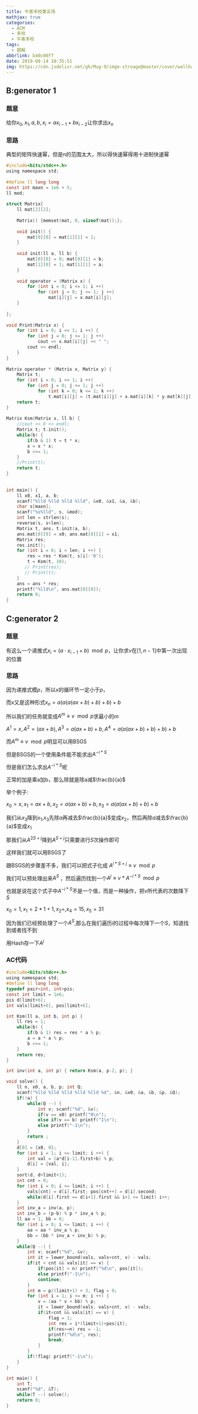 ```yaml
---
title: 牛客多校第五场
mathjax: true
categories:
  - ACM
  - 多校
  - 牛客多校
tags:
  - 题解
abbrlink: b40c00ff
date: 2019-08-14 10:35:51
img: https://cdn.jsdelivr.net/gh/Mug-9/imge-stroage@master/cover/wallhaven-28y5mg.5tjpedw50eg.jpg
---
```


## B:generator 1

### 题意

给你$x_0,x_1,a,b, x_i=ax_{i-1}+bx_{i-2}$让你求出$x_n$

### 思路

典型的矩阵快速幂，但是n的范围太大，所以得快速幂得用十进制快速幂

```c
#include<bits/stdc++.h>
using namespace std;
  
#define ll long long
const int maxn = 1e6 + 5;
ll mod;
  
struct Matrix{
    ll mat[2][2];
  
    Matrix() {memset(mat, 0, sizeof(mat));};
  
    void init() {
        mat[0][0] = mat[1][1] = 1;
    }
  
    void init(ll a, ll b) {
        mat[0][0] = 0; mat[0][1] = b;
        mat[1][0] = 1; mat[1][1] = a;
    }
  
    void operator = (Matrix x) {
        for (int i = 0; i <= 1; i ++)
            for (int j = 0; j <= 1; j ++)
                mat[i][j] = x.mat[i][j];
    }
  
};
  
void Print(Matrix x) {
    for (int i = 0; i <= 1; i ++) {
        for (int j = 0; j <= 1; j ++)
            cout << x.mat[i][j] << " ";
        cout << endl;
    }
}
  
Matrix operator * (Matrix x, Matrix y) {
    Matrix t;
    for (int i = 0; i <= 1; i ++)
        for (int j = 0; j <= 1; j ++)
            for (int k = 0; k <= 1; k ++)
                t.mat[i][j] = (t.mat[i][j] + x.mat[i][k] * y.mat[k][j]) % mod;
    return t;
}
  
Matrix Ksm(Matrix x, ll b) {
    //cout << b << endl;
    Matrix t; t.init();
    while(b) {
        if(b & 1) t = t * x;
        x = x * x;
        b >>= 1;
    }
    //Print(t);
    return t;
}
  
  
int main() {
    ll x0, x1, a, b;
    scanf("%lld %lld %lld %lld", &x0, &x1, &a, &b);
    char s[maxn];
    scanf("%s%lld", s, &mod);
    int len = strlen(s);
    reverse(s, s+len);
    Matrix t, ans; t.init(a, b);
    ans.mat[0][0] = x0; ans.mat[0][1] = x1;
    Matrix res;
    res.init();
    for (int i = 0; i < len; i ++) {
        res = res * Ksm(t, s[i]-'0');
        t = Ksm(t, 10);
       // Print(res);
       // Print(t);
    }
    ans = ans * res;
    printf("%lld\n", ans.mat[0][0]);
    return 0;
}
```



## C:generator 2

### 题意

有这么一个递推式$x_i=(a\cdot x_{i-1}+b)\mod p$，让你求$v$在$[1,n-1]$中第一次出现的位置

### 思路

因为递推式模$p$，所以$x$的循环节一定小于$p$，

而$x$又是这种形式$x_n=a(a(a(ax+b)+b)+b)+b$ 

所以我们的任务就变成$A^{m} \equiv v\mod p$求最小的$m$

${A^1=x,A^2=(ax+b),A^3=a(ax+b)+b,A^4=a(a(ax+b)+b)+b)+b}$

而$A^m\equiv v\mod p$明显可以用BSGS

但是BSGS的一个使用条件能不能求出$A^{-i*S}$

但是我们怎么求出$A^{-i*S}$呢

正常的加是乘a加b，那么除就是除a减$\frac{b}{a}$

举个例子:

$x_0=x,x_1=ax+b,x_2=a(ax+b)+b,x_3=a(a(ax+b)+b)+b$

我们从$x_3$降到$x_1$,$x_3$先除$a$再减去$\frac{b}{a}$变成$x_2$，然后再除$a$减去$\frac{b}{a}$变成$x_1$

那我们从$A^{2S+j}$降到$A^{S+j}$只需要进行$S$次操作即可

这样我们就可以用BSGS了

跟BSGS的步骤差不多，我们可以把式子化成 $A^{i*S+j}\equiv v\mod p$

我们可以预处理出来$A^S$ ，然后遍历找到一个$A^j\equiv v*A^{-i*S}\mod p$

也就是说在这个式子中$A^{-i*S}$不是一个值，而是一种操作，把$v$所代表的次数降下$S$

$x_0=1,x_1=2*1+1,x_2=,x_4=15,x_5=31$



因为我们已经预处理了一个$A^S$,那么在我们遍历$i$的过程中每次降下一个$S$，知道找到或者找不到

用Hash存一下$A^j$

### AC代码

```c
#include<bits/stdc++.h>
using namespace std;
#define ll long long
typedef pair<int, int>pis;
const int limit = 1e6;
pis d[limit+6];
int vals[limit+6], pos[limit+6];

int Ksm(ll a, int b, int p) {
    ll res = 1;
    while(b) {
        if(b & 1) res = res * a % p;
        a = a * a % p;
        b >>= 1;
    }
    return res;
}

int inv(int a, int p) { return Ksm(a, p-2, p); }

void solve() {
    ll n, x0, a, b, p; int Q;
    scanf("%lld %lld %lld %lld %lld %d", &n, &x0, &a, &b, &p, &Q);
    if(!a) {
        while(Q --) {
            int v; scanf("%d", &v);
            if(v == x0) printf("0\n");
            else if(v == b) printf("1\n");
            else printf("-1\n");
        }
        return ;
    }
    d[0] = {x0, 0};
    for (int i = 1; i <= limit; i ++) {
        int val = (a*d[i-1].first+b) % p;
        d[i] = {val, i};
    }
    sort(d, d+limit+1);
    int cnt = 0;
    for (int i = 0; i <= limit; i ++) {
        vals[cnt] = d[i].first; pos[cnt++] = d[i].second;
        while(d[i].first == d[i+1].first && i+1 <= limit) i++;
    }
    int inv_a = inv(a, p);
    int inv_b = (p-b) % p * inv_a % p; 
    ll aa = 1, bb = 0;
    for (int i = 0; i <= limit; i ++) {
        aa = aa * inv_a % p;
        bb = (bb * inv_a + inv_b) % p;
    }
    while(Q --) {
        int v; scanf("%d", &v);
        int it = lower_bound(vals, vals+cnt, v) - vals;
        if(it < cnt && vals[it] == v) {
            if(pos[it] < n) printf("%d\n", pos[it]);
            else printf("-1\n");
            continue;
        }
        int m = p/(limit+1) + 3, flag = 0;
        for (int i = 1; i <= m; i ++) {
            v = (aa * v + bb) % p;
            it = lower_bound(vals, vals+cnt, v) - vals;
            if(it<cnt && vals[it] == v) {
                flag = 1;
                int res = i*(limit+1)+pos[it];
                if(res>=n) res = -1;
                printf("%d\n", res);
                break;
            }
        }
        if(!flag) printf("-1\n");
    }
}

int main() {
    int T;
    scanf("%d", &T);
    while(T --) solve();
    return 0;
}
```

